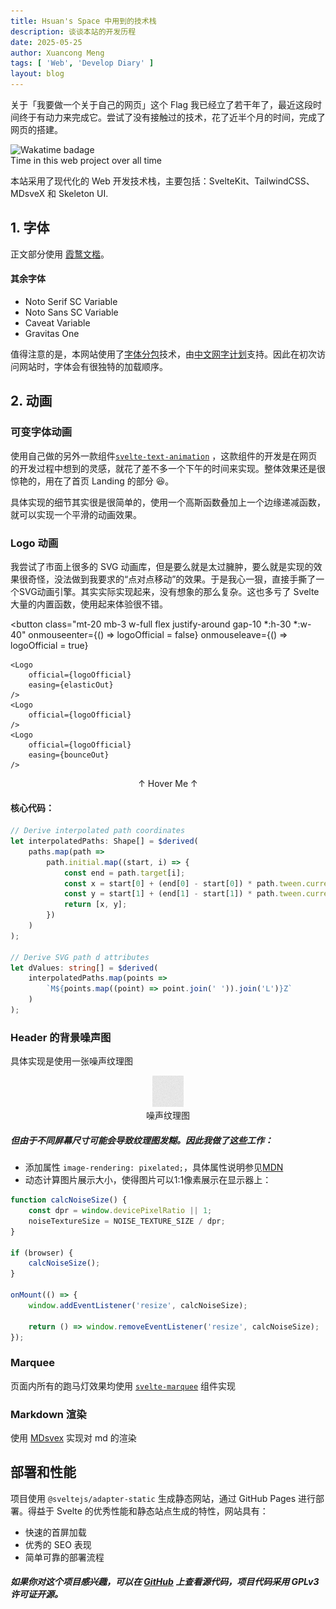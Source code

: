 ```yaml
---
title: Hsuan's Space 中用到的技术栈
description: 谈谈本站的开发历程
date: 2025-05-25
author: Xuancong Meng
tags: [ 'Web', 'Develop Diary' ]
layout: blog
---
```


关于「我要做一个关于自己的网页」这个 Flag 我已经立了若干年了，最近这段时间终于有动力来完成它。尝试了没有接触过的技术，花了近半个月的时间，完成了网页的搭建。

<img alt="Wakatime badage" src="https://wakatime.com/badge/user/018b19a3-343c-48f6-8ba9-5713e3a014cc/project/e4f1a103-1fe2-4a7b-afe8-35b4df2164b6.svg?style=flat-square"/>
<div class="text-xs opacity-65">Time in this web project over all time</div>

本站采用了现代化的 Web 开发技术栈，主要包括：SvelteKit、TailwindCSS、MDsveX 和 Skeleton UI.

## 1. 字体

正文部分使用 [霞鹜文楷](https://github.com/lxgw/LxgwWenKai)。

#### 其余字体

- Noto Serif SC Variable
- Noto Sans SC Variable
- Caveat Variable
- Gravitas One

值得注意的是，本网站使用了[字体分包](https://chinese-font.netlify.app/zh-cn/online-split/)技术，由[中文网字计划](https://chinese-font.netlify.app/zh-cn/)支持。因此在初次访问网站时，字体会有很独特的加载顺序。

## 2. 动画

### 可变字体动画

使用自己做的另外一款组件[`svelte-text-animation`](https://github.com/QuarkPixel/svelte-text-animation)
，这款组件的开发是在网页的开发过程中想到的灵感，就花了差不多一个下午的时间来实现。整体效果还是很惊艳的，用在了首页 Landing
的部分 😆。

具体实现的细节其实很是很简单的，使用一个高斯函数叠加上一个边缘递减函数，就可以实现一个平滑的动画效果。

### Logo 动画

我尝试了市面上很多的 SVG 动画库，但是要么就是太过臃肿，要么就是实现的效果很奇怪，没法做到我要求的“点对点移动”的效果。于是我心一狠，直接手撕了一个SVG动画引擎。其实实际实现起来，没有想象的那么复杂。这也多亏了
Svelte 大量的内置函数，使用起来体验很不错。

<script>
    import Logo from '$lib/components/Logo.svelte';
    import { bounceOut, elasticOut } from 'svelte/easing'; 
	let logoOfficial = true;
</script>

<button 
    class="mt-20 mb-3 w-full flex justify-around gap-10 *:h-30 *:w-40"
    onmouseenter={() => logoOfficial = false}
    onmouseleave={() => logoOfficial = true}
>
    <Logo
        official={logoOfficial}
        easing={elasticOut}
    />
    <Logo
        official={logoOfficial}
    />
    <Logo
        official={logoOfficial}
        easing={bounceOut}
    />
</button>
<div align="center" class="mb-15 opacity-65 font-gravitas-one">↑ Hover Me ↑</div>

#### 核心代码：

```typescript
// Derive interpolated path coordinates
let interpolatedPaths: Shape[] = $derived(
	paths.map(path =>
		path.initial.map((start, i) => {
			const end = path.target[i];
			const x = start[0] + (end[0] - start[0]) * path.tween.current;
			const y = start[1] + (end[1] - start[1]) * path.tween.current;
			return [x, y];
		})
	)
);

// Derive SVG path d attributes
let dValues: string[] = $derived(
	interpolatedPaths.map(points =>
		`M${points.map((point) => point.join(' ')).join('L')}Z`
	)
);
```

### Header 的背景噪声图

具体实现是使用一张噪声纹理图

<center>
<img src="/noise-texture.png" alt="noise-texture"/>
<div class="text-xs opacity-65">噪声纹理图</div>
</center>

##### 但由于不同屏幕尺寸可能会导致纹理图发糊。因此我做了这些工作：

- 添加属性 `image-rendering: pixelated;`，具体属性说明参见[MDN](https://developer.mozilla.org/en-US/docs/Web/CSS/image-rendering)
- 动态计算图片展示大小，使得图片可以1:1像素展示在显示器上：
```typescript
function calcNoiseSize() {
	const dpr = window.devicePixelRatio || 1;
	noiseTextureSize = NOISE_TEXTURE_SIZE / dpr;
}

if (browser) {
	calcNoiseSize();
}

onMount(() => {
	window.addEventListener('resize', calcNoiseSize);

	return () => window.removeEventListener('resize', calcNoiseSize);
});
```

### Marquee

页面内所有的跑马灯效果均使用 [`svelte-marquee`](https://github.com/selemondev/svelte-marquee) 组件实现

### Markdown 渲染

使用 [MDsvex](https://mdsvex.pngwn.io/) 实现对 md 的渲染

## 部署和性能

项目使用 `@sveltejs/adapter-static` 生成静态网站，通过 GitHub Pages 进行部署。得益于 Svelte 的优秀性能和静态站点生成的特性，网站具有：

- 快速的首屏加载
- 优秀的 SEO 表现
- 简单可靠的部署流程

##### 如果你对这个项目感兴趣，可以在 [GitHub](https://github.com/QuarkPixel/QuarkPixel.github.io) 上查看源代码，项目代码采用 GPLv3 许可证开源。
